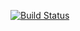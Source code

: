[![Build Status](https://travis-ci.org/luke-powell/Project110.svg?branch=master)](https://travis-ci.org/luke-powell/Project110)
